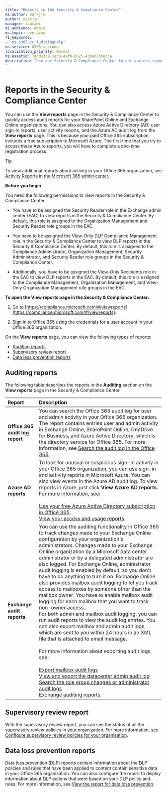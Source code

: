 ```yaml
---
title: "Reports in the Security & Compliance Center"
ms.author: markjjo
author: markjjo
manager: laurawi
ms.audience: Admin
ms.topic: overview
f1_keywords:
- 'ms.o365.cc.AuditingHelp'
ms.service: O365-seccomp
localization_priority: Normal
ms.assetid: 7acd33ce-1ec8-49fb-b625-43bac7b58c5a
description: "Use the Security & Compliance Center to get various reports for your SharePoint Online and Exchange Online organization, plus Azure Active Directory reports. 
"
---
```


# Reports in the Security & Compliance Center

You can use the **View reports** page in the Security & Compliance Center to quickly access audit reports for your SharePoint Online and Exchange Online organizations. You can also access Azure Active Directory (AD) user sign-in reports, user activity reports, and the Azure AD audit log from the **View reports** page. This is because your paid Office 365 subscription includes a free subscription to Microsoft Azure. The first time that you try to access these Azure reports, you will have to complete a one-time registration process. 
  
> [!TIP]
> To view additional reports about activity in your Office 365 organization, see [Activity Reports in the Microsoft 365 admin center](https://support.office.com/article/0d6dfb17-8582-4172-a9a9-aed798150263). 
  
 **Before you begin**
  
You need the following permissions to view reports in the Security & Compliance Center.
  
- You have to be assigned the Security Reader role in the Exchange admin center (EAC) to view reports in the Security & Compliance Center. By default, this role is assigned to the Organization Management and Security Reader role groups in the EAC.
    
- You have to be assigned the View-Only DLP Compliance Management role in the Security & Compliance Center to view DLP reports in the Security & Compliance Center. By default, this role is assigned to the Compliance Administrator, Organization Management, Security Administrator, and Security Reader role groups in the Security & Compliance Center.

- Additionally, you have to be assigned the View-Only Recipients role in the EAC to view DLP reports in the EAC. By default, this role is assigned to the Compliance Management, Organization Management, and View-Only Organization Management role groups in the EAC.
  
 **To open the View reports page in the Security & Compliance Center:**
  
1. Go to [https://compliance.microsoft.com/#/viewreports](https://compliance.microsoft.com/#/viewreports).
    
2. Sign in to Office 365 using the credentials for a user account in your Office 365 organization.
    
On the **View reports** page, you can view the following types of reports: 
  
- [Auditing reports](#auditing-reports)
- [Supervisory review report](#supervisory-review-report)
- [Data loss prevention reports](#data-loss-prevention-reports)
    
## Auditing reports

The following table describes the reports in the **Auditing** section on the **View reports** page in the Security & Compliance Center. 
  
|**Report**|**Description**|
|:-----|:-----|
|**Office 365 audit log report** <br/> |You can search the Office 365 audit log for user and admin activity in your Office 365 organization. The report contains entries user and admin activity in Exchange Online, SharePoint Online, OneDrive for Business, and Azure Active Directory, which is the directory service for Office 365. For more information, see [Search the audit log in the Office 365](search-the-audit-log-in-security-and-compliance.md).  <br/> |
|**Azure AD reports** <br/> |To look for unusual or suspicious sign-in activity in your Office 365 organization, you can use sign-in and activity reports in Microsoft Azure. You can also view events in the Azure AD audit log. To view reports in Azure, just click **View Azure AD reports**. For more information, see: <br/><br/>[Use your free Azure Active Directory subscription in Office 365](use-your-free-azure-ad-subscription-in-office-365.md). <br/> [View your access and usage reports](http://go.microsoft.com/fwlink/p/?LinkId=506902).  <br/> |
|**Exchange audit reports** <br/> | You can use the auditing functionality in Office 365 to track changes made to your Exchange Online configuration by your organization's administrators. Changes made to your Exchange Online organization by a Microsoft data center administrator or by a delegated administrator are also logged. For Exchange Online, administrator audit logging is enabled by default, so you don't have to do anything to turn it on. Exchange Online also provides mailbox audit logging to let you track access to mailboxes by someone other than the mailbox owner. You have to enable mailbox audit logging for each mailbox that you want to track non-owner access.  <br/>  For both admin and mailbox audit logging, you can run audit reports to view the audit log entries. You can also export mailbox and admin audit logs, which are sent to you within 24 hours in an XML file that is attached to email message. <br/><br/>For more information about exporting audit logs, see:  <br/><br/> [Export mailbox audit logs](http://go.microsoft.com/fwlink/p/?LinkID=404104) <br/> [View and export the datacenter admin audit log](http://go.microsoft.com/fwlink/p/?LinkId=404109) <br/> [Search the role group changes or administrator audit logs](http://go.microsoft.com/fwlink/p/?LinkId=404105) <br/>   [Exchange auditing reports](http://go.microsoft.com/fwlink/p/?LinkID=395232).  <br/> |
   
## Supervisory review report

With the supervisory review report, you can see the status of all the supervisory review policies in your organization. For more information, see [Configure supervisory review policies for your organization](configure-supervision-policies.md).
  
## Data loss prevention reports

Data loss prevention (DLP) reports contain information about the DLP policies and rules that have been applied to content contain sensitive data in your Office 365 organization. You can also configure the report to display information about DLP actions that were based on your DLP policy and rules. For more information, see [View the report for data loss prevention](view-the-dlp-reports.md).
